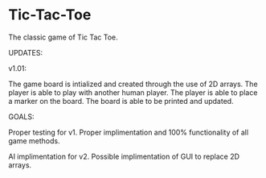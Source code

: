 # Tic-Tac-Toe

The classic game of Tic Tac Toe.

UPDATES:

v1.01:

The game board is intialized and created through the use of 2D arrays. The player is able to play with another human player. The player is able to place a marker on the board. The board is able to be printed and updated. 

GOALS:

Proper testing for v1. Proper implimentation and 100% functionality of all game methods. 

AI implimentation for v2.
Possible implimentation of GUI to replace 2D arrays. 
